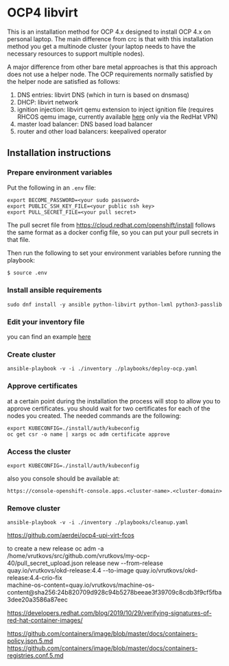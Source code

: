 # OCP4 libvirt

This is an installation method for OCP 4.x designed to install OCP 4.x on personal laptop. The main difference from crc is that with this installation method you get a multinode cluster (your laptop needs to have the necessary resources to support multiple nodes).

A major difference from other bare metal approaches is that this approach does not use a helper node. The OCP requirements normally satisfied by the helper node are satisfied as follows:

1. DNS entries: libvirt DNS (which in turn is based on dnsmasq)
2. DHCP: libvirt network
3. ignition injection: libvirt qemu extension to inject ignition file (requires RHCOS qemu image, currently available [here](https://releases-rhcos-art.cloud.privileged.psi.redhat.com/) only via the RedHat VPN)
4. master load balancer: DNS based load balancer
5. router and other load balancers: keepalived operator

## Installation instructions

### Prepare environment variables

Put the following in an `.env` file:

```shell
export BECOME_PASSWORD=<your sudo password>
export PUBLIC_SSH_KEY_FILE=<your public ssh key>
export PULL_SECRET_FILE=<your pull secret>
```
The pull secret file from https://cloud.redhat.com/openshift/install follows the same format as a docker config file, so you can put your pull secrets in that file.

Then run the following to set your environment variables before running the playbook:

```sh
$ source .env
```

### Install ansible requirements

```shell
sudo dnf install -y ansible python-libvirt python-lxml python3-passlib
```

### Edit your inventory file

you can find an example [here](./inventory)

### Create cluster

```shell
ansible-playbook -v -i ./inventory ./playbooks/deploy-ocp.yaml
```

### Approve certificates

at a certain point during the installation the process will stop to allow you to approve certificates.
you should wait for two certificates for each of the nodes you created.
The needed commands are the following:

```shell
export KUBECONFIG=./install/auth/kubeconfig
oc get csr -o name | xargs oc adm certificate approve
```

### Access the cluster

```shell
export KUBECONFIG=./install/auth/kubeconfig
```

also you console should be available at:

`https://console-openshift-console.apps.<cluster-name>.<cluster-domain>`

### Remove cluster

```shell
ansible-playbook -v -i ./inventory ./playbooks/cleanup.yaml
```

https://github.com/aerdei/ocp4-upi-virt-fcos 



to create a new release
oc adm -a /home/vrutkovs/src/github.com/vrutkovs/my-ocp-40/pull_secret_upload.json release new --from-release quay.io/vrutkovs/okd-release:4.4 --to-image quay.io/vrutkovs/okd-release:4.4-crio-fix \
machine-os-content=quay.io/vrutkovs/machine-os-content@sha256:24b820709d928c94b5278beeae3f39709c8cdb3f9cf5fba3dee20a3586a87eec

https://developers.redhat.com/blog/2019/10/29/verifying-signatures-of-red-hat-container-images/

https://github.com/containers/image/blob/master/docs/containers-policy.json.5.md
https://github.com/containers/image/blob/master/docs/containers-registries.conf.5.md
